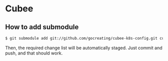 # Cubee

## How to add submodule

``` bash
$ git submodule add git://github.com/gocreating/cubee-k8s-config.git cubee-k8s-config
```

Then, the required change list will be automatically staged.
Just commit and push, and that should work.
